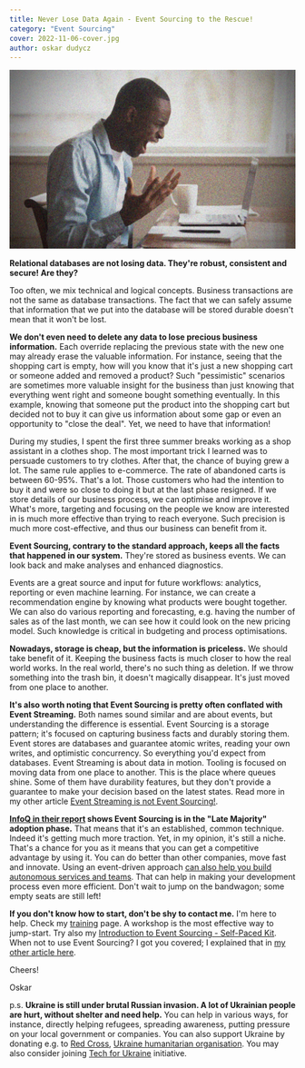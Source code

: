 ```yaml
---
title: Never Lose Data Again - Event Sourcing to the Rescue!
category: "Event Sourcing"
cover: 2022-11-06-cover.jpg
author: oskar dudycz
---
```


![cover](2022-11-06-cover.jpg)

**Relational databases are not losing data. They're robust, consistent and secure! Are they?**

Too often, we mix technical and logical concepts. Business transactions are not the same as database transactions. The fact that we can safely assume that information that we put into the database will be stored durable doesn't mean that it won't be lost.

**We don't even need to delete any data to lose precious business information.** Each override replacing the previous state with the new one may already erase the valuable information. For instance, seeing that the shopping cart is empty, how will you know that it's just a new shopping cart or someone added and removed a product? Such "pessimistic" scenarios are sometimes more valuable insight for the business than just knowing that everything went right and someone bought something eventually. In this example, knowing that someone put the product into the shopping cart but decided not to buy it can give us information about some gap or even an opportunity to "close the deal". Yet, we need to have that information!

During my studies, I spent the first three summer breaks working as a shop assistant in a clothes shop. The most important trick I learned was to persuade customers to try clothes. After that, the chance of buying grew a lot. The same rule applies to e-commerce. The rate of abandoned carts is between 60-95%. That's a lot. Those customers who had the intention to buy it and were so close to doing it but at the last phase resigned. If we store details of our business process, we can optimise and improve it. What's more, targeting and focusing on the people we know are interested in is much more effective than trying to reach everyone. Such precision is much more cost-effective, and thus our business can benefit from it.

**Event Sourcing, contrary to the standard approach, keeps all the facts that happened in our system.** They're stored as business events. We can look back and make analyses and enhanced diagnostics. 

Events are a great source and input for future workflows: analytics, reporting or even machine learning. For instance, we can create a recommendation engine by knowing what products were bought together. We can also do various reporting and forecasting, e.g. having the number of sales as of the last month, we can see how it could look on the new pricing model. Such knowledge is critical in budgeting and process optimisations.

**Nowadays, storage is cheap, but the information is priceless.** We should take benefit of it. Keeping the business facts is much closer to how the real world works. In the real world, there's no such thing as deletion. If we throw something into the trash bin, it doesn't magically disappear. It's just moved from one place to another.

**It's also worth noting that Event Sourcing is pretty often conflated with Event Streaming.** Both names sound similar and are about events, but understanding the difference is essential. Event Sourcing is a storage pattern; it's focused on capturing business facts and durably storing them. Event stores are databases and guarantee atomic writes, reading your own writes, and optimistic concurrency. So everything you'd expect from databases. Event Streaming is about data in motion. Tooling is focused on moving data from one place to another. This is the place where queues shine. Some of them have durability features, but they don't provide a guarantee to make your decision based on the latest states. Read more in my other article [Event Streaming is not Event Sourcing!](/en/event_streaming_is_not_event_sourcing/).

**[InfoQ in their report](https://www.infoq.com/articles/architecture-trends-2022/) shows Event Sourcing is in the "Late Majority" adoption phase.** That means that it's an established, common technique. Indeed it's getting much more traction. Yet, in my opinion, it's still a niche. That's a chance for you as it means that you can get a competitive advantage by using it. You can do better than other companies, move fast and innovate.  Using an event-driven approach [can also help you build autonomous services and teams](/en/how_using_events_help_in_teams_autonomy/). That can help in making your development process even more efficient. Don't wait to jump on the bandwagon; some empty seats are still left!

**If you don't know how to start, don't be shy to contact me.** I'm here to help. Check my [training](/en/training/) page. A workshop is the most effective way to jump-start. Try also my [Introduction to Event Sourcing - Self-Paced Kit](https://event-driven.io/en/introduction_to_event_sourcing/). When not to use Event Sourcing? I got you covered; I explained that in [my other article here](/en/when_not_to_use_event_sourcing/).

Cheers!

Oskar

p.s. **Ukraine is still under brutal Russian invasion. A lot of Ukrainian people are hurt, without shelter and need help.** You can help in various ways, for instance, directly helping refugees, spreading awareness, putting pressure on your local government or companies. You can also support Ukraine by donating e.g. to [Red Cross](https://www.icrc.org/en/donate/ukraine), [Ukraine humanitarian organisation](https://savelife.in.ua/en/donate/). You may also consider joining [Tech for Ukraine](https://techtotherescue.org/tech/tech-for-ukraine) initiative.
